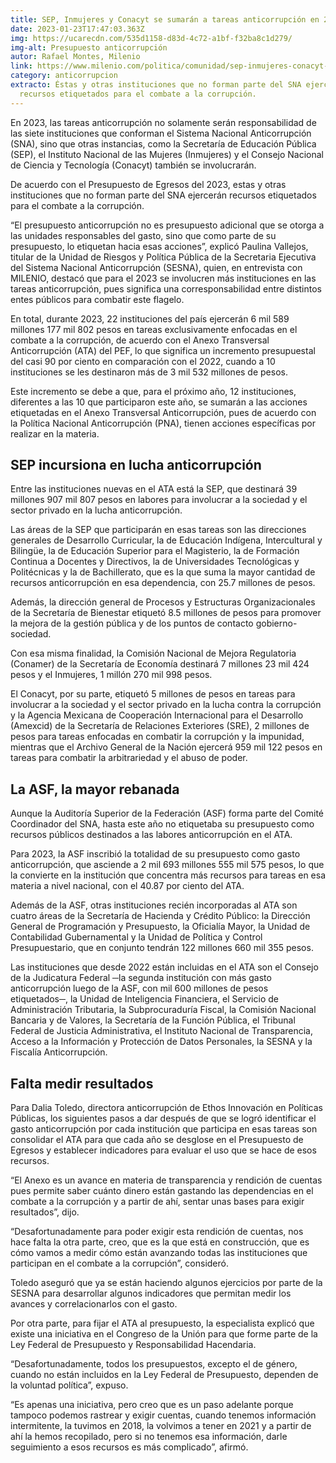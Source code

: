 ```yaml
---
title: SEP, Inmujeres y Conacyt se sumarán a tareas anticorrupción en 2023
date: 2023-01-23T17:47:03.363Z
img: https://ucarecdn.com/535d1158-d83d-4c72-a1bf-f32ba8c1d279/
img-alt: Presupuesto anticorrupción
autor: Rafael Montes, Milenio
link: https://www.milenio.com/politica/comunidad/sep-inmujeres-conacyt-sumaran-tareas-anticorrupcion-2023
category: anticorrupcion
extracto: Éstas y otras instituciones que no forman parte del SNA ejercerán
  recursos etiquetados para el combate a la corrupción.
---
```

En 2023, las tareas anticorrupción no solamente serán responsabilidad de las siete instituciones que conforman el Sistema Nacional Anticorrupción (SNA), sino que otras instancias, como la Secretaría de Educación Pública (SEP), el Instituto Nacional de las Mujeres (Inmujeres) y el Consejo Nacional de Ciencia y Tecnología (Conacyt) también se involucrarán.



De acuerdo con el Presupuesto de Egresos del 2023, estas y otras instituciones que no forman parte del SNA ejercerán recursos etiquetados para el combate a la corrupción.



“El presupuesto anticorrupción no es presupuesto adicional que se otorga a las unidades responsables del gasto, sino que como parte de su presupuesto, lo etiquetan hacia esas acciones”, explicó Paulina Vallejos, titular de la Unidad de Riesgos y Política Pública de la Secretaria Ejecutiva del Sistema Nacional Anticorrupción (SESNA), quien, en entrevista con MILENIO, destacó que para el 2023 se involucren más instituciones en las tareas anticorrupción, pues significa una corresponsabilidad entre distintos entes públicos para combatir este flagelo.



En total, durante 2023, 22 instituciones del país ejercerán 6 mil 589 millones 177 mil 802 pesos en tareas exclusivamente enfocadas en el combate a la corrupción, de acuerdo con el Anexo Transversal Anticorrupción (ATA) del PEF, lo que significa un incremento presupuestal del casi 90 por ciento en comparación con el 2022, cuando a 10 instituciones se les destinaron más de 3 mil 532 millones de pesos.



Este incremento se debe a que, para el próximo año, 12 instituciones, diferentes a las 10 que participaron este año, se sumarán a las acciones etiquetadas en el Anexo Transversal Anticorrupción, pues de acuerdo con la Política Nacional Anticorrupción (PNA), tienen acciones específicas por realizar en la materia.


## SEP incursiona en lucha anticorrupción


Entre las instituciones nuevas en el ATA está la SEP, que destinará 39 millones 907 mil 807 pesos en labores para involucrar a la sociedad y el sector privado en la lucha anticorrupción.



Las áreas de la SEP que participarán en esas tareas son las direcciones generales de Desarrollo Curricular, la de Educación Indígena, Intercultural y Bilingüe, la de Educación Superior para el Magisterio, la de Formación Continua a Docentes y Directivos, la de Universidades Tecnológicas y Politécnicas y la de Bachillerato, que es la que suma la mayor cantidad de recursos anticorrupción en esa dependencia, con 25.7 millones de pesos.


Además, la dirección general de Procesos y Estructuras Organizacionales de la Secretaría de Bienestar etiquetó 8.5 millones de pesos para promover la mejora de la gestión pública y de los puntos de contacto gobierno-sociedad.



Con esa misma finalidad, la Comisión Nacional de Mejora Regulatoria (Conamer) de la Secretaría de Economía destinará 7 millones 23 mil 424 pesos y el Inmujeres, 1 millón 270 mil 998 pesos.


El Conacyt, por su parte, etiquetó 5 millones de pesos en tareas para involucrar a la sociedad y el sector privado en la lucha contra la corrupción y la Agencia Mexicana de Cooperación Internacional para el Desarrollo (Amexcid) de la Secretaría de Relaciones Exteriores (SRE), 2 millones de pesos para tareas enfocadas en combatir la corrupción y la impunidad, mientras que el Archivo General de la Nación ejercerá 959 mil 122 pesos en tareas para combatir la arbitrariedad y el abuso de poder.



## La ASF, la mayor rebanada


Aunque la Auditoría Superior de la Federación (ASF) forma parte del Comité Coordinador del SNA, hasta este año no etiquetaba su presupuesto como recursos públicos destinados a las labores anticorrupción en el ATA.


Para 2023, la ASF inscribió la totalidad de su presupuesto como gasto anticorrupción, que asciende a 2 mil 693 millones 555 mil 575 pesos, lo que la convierte en la institución que concentra más recursos para tareas en esa materia a nivel nacional, con el 40.87 por ciento del ATA.



Además de la ASF, otras instituciones recién incorporadas al ATA son cuatro áreas de la Secretaría de Hacienda y Crédito Público: la Dirección General de Programación y Presupuesto, la Oficialía Mayor, la Unidad de Contabilidad Gubernamental y la Unidad de Política y Control Presupuestario, que en conjunto tendrán 122 millones 660 mil 355 pesos.



Las instituciones que desde 2022 están incluidas en el ATA son el Consejo de la Judicatura Federal ─la segunda institución con más gasto anticorrupción luego de la ASF, con mil 600 millones de pesos etiquetados─, la Unidad de Inteligencia Financiera, el Servicio de Administración Tributaria, la Subprocuraduría Fiscal, la Comisión Nacional Bancaria y de Valores, la Secretaría de la Función Pública, el Tribunal Federal de Justicia Administrativa, el Instituto Nacional de Transparencia, Acceso a la Información y Protección de Datos Personales, la SESNA y la Fiscalía Anticorrupción.



## Falta medir resultados


Para Dalia Toledo, directora anticorrupción de Ethos Innovación en Políticas Públicas, los siguientes pasos a dar después de que se logró identificar el gasto anticorrupción por cada institución que participa en esas tareas son consolidar el ATA para que cada año se desglose en el Presupuesto de Egresos y establecer indicadores para evaluar el uso que se hace de esos recursos.



“El Anexo es un avance en materia de transparencia y rendición de cuentas pues permite saber cuánto dinero están gastando las dependencias en el combate a la corrupción y a partir de ahí, sentar unas bases para exigir resultados”, dijo.


“Desafortunadamente para poder exigir esta rendición de cuentas, nos hace falta la otra parte, creo, que es la que está en construcción, que es cómo vamos a medir cómo están avanzando todas las instituciones que participan en el combate a la corrupción”, consideró.


Toledo aseguró que ya se están haciendo algunos ejercicios por parte de la SESNA para desarrollar algunos indicadores que permitan medir los avances y correlacionarlos con el gasto.



Por otra parte, para fijar el ATA al presupuesto, la especialista explicó que existe una iniciativa en el Congreso de la Unión para que forme parte de la Ley Federal de Presupuesto y Responsabilidad Hacendaria.



“Desafortunadamente, todos los presupuestos, excepto el de género, cuando no están incluidos en la Ley Federal de Presupuesto, dependen de la voluntad política”, expuso.


“Es apenas una iniciativa, pero creo que es un paso adelante porque tampoco podemos rastrear y exigir cuentas, cuando tenemos información intermitente, la tuvimos en 2018, la volvimos a tener en 2021 y a partir de ahí la hemos recopilado, pero si no tenemos esa información, darle seguimiento a esos recursos es más complicado”, afirmó.